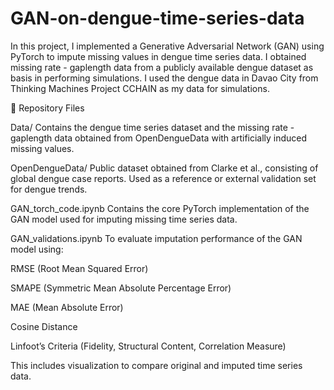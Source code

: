 # GAN-on-dengue-time-series-data
In this project, I implemented a Generative Adversarial Network (GAN) using PyTorch to impute missing values in dengue time series data. I obtained missing rate - gaplength data from a publicly available dengue dataset as basis in performing simulations. I used the dengue data in Davao City from Thinking Machines Project CCHAIN as my data for simulations.

📁 Repository Files

Data/
Contains the dengue time series dataset and the missing rate - gaplength data obtained from OpenDengueData with artificially induced missing values.

OpenDengueData/
Public dataset obtained from Clarke et al., consisting of global dengue case reports. Used as a reference or external validation set for dengue trends.

GAN_torch_code.ipynb
Contains the core PyTorch implementation of the GAN model used for imputing missing time series data.

GAN_validations.ipynb
To evaluate imputation performance of the GAN model using:

RMSE (Root Mean Squared Error)

SMAPE (Symmetric Mean Absolute Percentage Error)

MAE (Mean Absolute Error)

Cosine Distance

Linfoot’s Criteria (Fidelity, Structural Content, Correlation Measure)

This includes visualization to compare original and imputed time series data.

